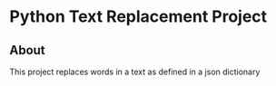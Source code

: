 # Python Text Replacement Project
About 
-------
This project replaces words in a text as defined in a json dictionary
